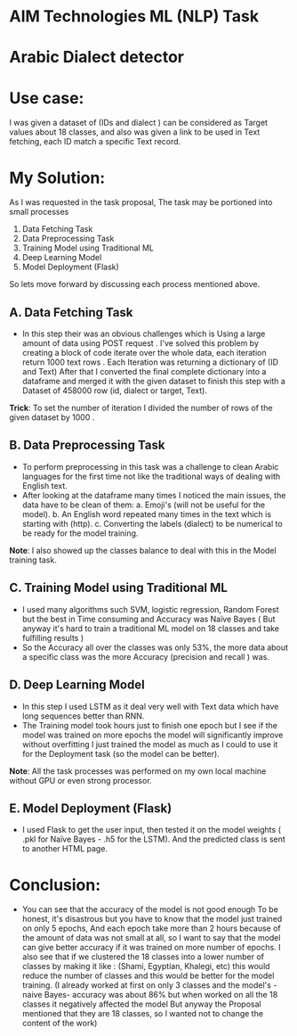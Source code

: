 # **AIM Technologies ML (NLP) Task**
# **Arabic Dialect detector**

# Use case: 
I was given a dataset of (IDs and dialect ) can be considered as Target values about 18 classes, and also
was given a link to be used in Text fetching, each ID match a specific Text record.

# My Solution: 
As I was requested in the task proposal, The task may be portioned into small processes
1. Data Fetching Task
2. Data Preprocessing Task
3. Training Model using Traditional ML
4. Deep Learning Model
5. Model Deployment (Flask)


So lets move forward by discussing each process mentioned above.

## A. Data Fetching Task
- In this step their was an obvious challenges which is Using a large amount of data using POST request .
I've solved this problem by creating a block of code iterate over the whole data, each iteration return 1000 text
rows . Each Iteration was returning a dictionary of (ID and Text)
After that I converted the final complete dictionary into a dataframe and merged it with the given dataset to
finish this step with a Dataset of 458000 row (id, dialect or target, Text).

**Trick**: To set the number of iteration I divided the number of rows of the given dataset by 1000 .


## B. Data Preprocessing Task
- To perform preprocessing in this task was a challenge to clean Arabic languages for the first time not like the
traditional ways of dealing with English text.
- After looking at the dataframe many times I noticed the main issues, the data have to be clean of them:
    a. Emoji's (will not be useful for the model).
    b. An English word repeated many times in the text which is starting with (http).
    c. Converting the labels (dialect) to be numerical to be ready for the model training.
    
**Note**: I also showed up the classes balance to deal with this in the Model training task.


## C. Training Model using Traditional ML
- I used many algorithms such SVM, logistic regression, Random Forest but the best in Time consuming and Accuracy was Naïve Bayes ( But anyway it's hard to train a traditional ML model on 18 classes and take fulfilling
results )
- So the Accuracy all over the classes was only 53%, the more data about a specific class was the more Accuracy
(precision and recall ) was.


## D. Deep Learning Model
- In this step I used LSTM as it deal very well with Text data which have long sequences better than RNN.
- The Training model took hours just to finish one epoch but I see if the model was trained on more epochs the model will significantly improve without overfitting I just trained the model as much as I could to use it for the Deployment task (so the model can be better).

**Note**: All the task processes was performed on my own local machine without GPU or even strong processor.


## E. Model Deployment (Flask)
- I used Flask to get the user input, then tested it on the model weights ( .pkl for Naïve Bayes - .h5 for the LSTM). And the predicted class is sent to another HTML page.

# Conclusion:
- You can see that the accuracy of the model is not good enough To be honest, it's disastrous but you have to know that the model just trained on only 5 epochs, And each epoch take more than 2 hours because of the amount of data was not small at all, so I want to say that the model can give better accuracy if it was trained on more number of epochs. I also see that if we clustered the 18 classes into a lower number of classes by making it like : (Shami, Egyptian, Khalegi, etc) this would reduce the number of classes and this would be better for the model training. (I already worked at first on only 3 classes and the model's -naive Bayes- accuracy was about 86% but when worked on all the 18 classes it negatively affected the model But anyway the Proposal mentioned that they are 18 classes, so I wanted not to change the content of the work)
